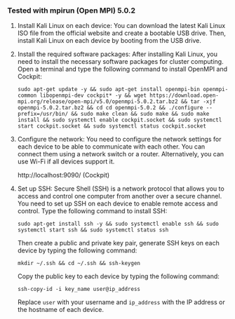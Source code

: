 ### Tested with mpirun (Open MPI) 5.0.2

1. Install Kali Linux on each device: You can download the latest Kali Linux ISO file from the official website and create a bootable USB drive. Then, install Kali Linux on each device by booting from the USB drive.

2. Install the required software packages: After installing Kali Linux, you need to install the necessary software packages for cluster computing. Open a terminal and type the following command to install OpenMPI and Cockpit:

   ```
   sudo apt-get update -y && sudo apt-get install openmpi-bin openmpi-common libopenmpi-dev cockpit* -y && wget https://download.open-mpi.org/release/open-mpi/v5.0/openmpi-5.0.2.tar.bz2 && tar -xjf openmpi-5.0.2.tar.bz2 && cd cd openmpi-5.0.2 && ./configure --prefix=/usr/bin/ && sudo make clean && sudo make && sudo make install && sudo systemctl enable cockpit.socket && sudo systemctl start cockpit.socket && sudo systemctl status cockpit.socket
   ```

3. Configure the network: You need to configure the network settings for each device to be able to communicate with each other. You can connect them using a network switch or a router. Alternatively, you can use Wi-Fi if all devices support it.

   http://localhost:9090/ (Cockpit)

4. Set up SSH: Secure Shell (SSH) is a network protocol that allows you to access and control one computer from another over a secure channel. You need to set up SSH on each device to enable remote access and control. Type the following command to install SSH:

   ```
   sudo apt-get install ssh -y && sudo systemctl enable ssh && sudo systemctl start ssh && sudo systemctl status ssh
   ```

   Then create a public and private key pair, generate SSH keys on each device by typing the following command:

   ```
   mkdir ~/.ssh && cd ~/.ssh && ssh-keygen
   ```

   Copy the public key to each device by typing the following command:

   ```
   ssh-copy-id -i key_name user@ip_address
   ```

   Replace `user` with your username and `ip_address` with the IP address or the hostname of each device.
